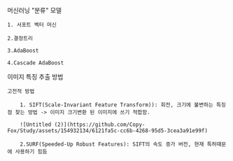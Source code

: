 머신러닝 "분류" 모델

    1. 서포트 벡터 머신

    2.결정트리

    3.AdaBoost

    4.Cascade AdaBoost

이미지 특징 추출 방법

    고전적 방법

        1. SIFT(Scale-Invariant Feature Transform)): 회전, 크기에 불변하는 특징점 찾는 방법 -> 이미지 크기변환 된 이미지에 쓰기 적합함.
        
        ![Untitled (2)](https://github.com/Copy-Fox/Study/assets/154932134/6121fa5c-cc6b-4268-95d5-3cea3a91e99f)

        2.SURF(Speeded-Up Robust Features): SIFT의 속도 증가 버전, 현재 특허때문에 사용하기 힘듬
